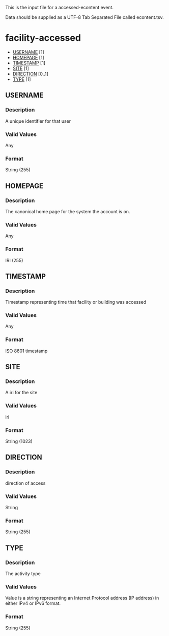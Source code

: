 This is the input file for a accessed-econtent event.

Data should be supplied as a UTF-8 Tab Separated File called econtent.tsv.

# facility-accessed

* [USERNAME](#username) [1]
* [HOMEPAGE](#username) [1]
* [TIMESTAMP](#timestamp) [1]
* [SITE](#site) [1]
* [DIRECTION](#direction) [0..1]
* [TYPE](#type) [1]



## USERNAME 
### Description

A unique identifier for that user

### Valid Values
Any

### Format
String (255)

## HOMEPAGE 
### Description

The canonical home page for the system the account is on.

### Valid Values
Any

### Format
IRI (255)

## TIMESTAMP
### Description

Timestamp representing time that facility or building was accessed

### Valid Values
Any

### Format
ISO 8601 timestamp

## SITE
### Description

A iri for the site

### Valid Values
iri

### Format
String (1023)

## DIRECTION
### Description

direction of access

### Valid Values
String

### Format
String (255)


## TYPE 
### Description

The activity type

### Valid Values
Value is a string representing an Internet Protocol address (IP address) in either IPv4 or IPv6 format.

### Format
String (255)
